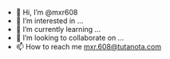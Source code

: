 - 👋 Hi, I’m @mxr608
- 👀 I’m interested in ...
- 🌱 I’m currently learning ...
- 💞️ I’m looking to collaborate on ...
- 📫 How to reach me mxr.608@tutanota.com

<!---
mxr608/mxr608 is a ✨ special ✨ repository because its `README.md` (this file) appears on your GitHub profile.
You can click the Preview link to take a look at your changes.
--->
